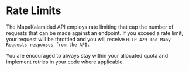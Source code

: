 # Rate Limits

The MapaKalamidad API employs rate limiting that cap the number of requests that can be made against an endpoint. If you exceed a rate limit, your request will be throttled and you will receive `HTTP 429 Too Many Requests responses from the API.`

You are encouraged to always stay within your allocated quota and implement retries in your code where applicable.

